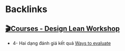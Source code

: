 
# Backlinks
## [🎬Courses - Design Lean Workshop](<🎬Courses - Design Lean Workshop.md>)
- 4- Hai dạng đánh giá kết quả [Ways to evaluate](<Ways to evaluate.md>)

